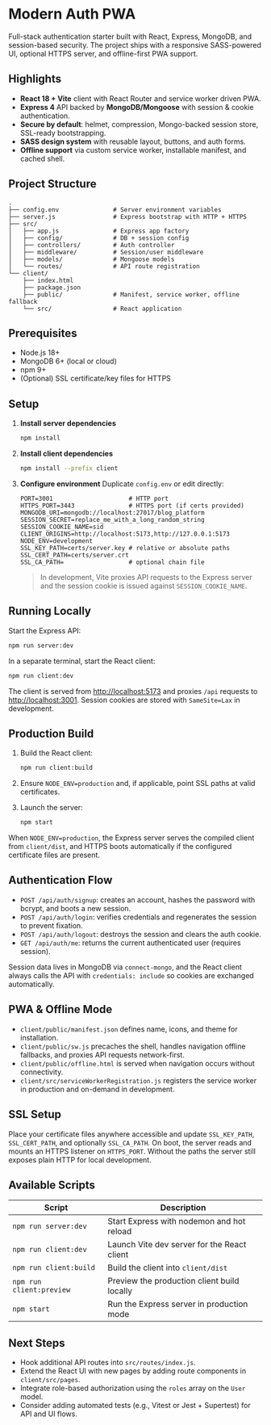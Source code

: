 # Modern Auth PWA

Full-stack authentication starter built with React, Express, MongoDB, and session-based security. The project ships with a responsive SASS-powered UI, optional HTTPS server, and offline-first PWA support.

## Highlights
- **React 18 + Vite** client with React Router and service worker driven PWA.
- **Express 4** API backed by **MongoDB/Mongoose** with session & cookie authentication.
- **Secure by default**: helmet, compression, Mongo-backed session store, SSL-ready bootstrapping.
- **SASS design system** with reusable layout, buttons, and auth forms.
- **Offline support** via custom service worker, installable manifest, and cached shell.

## Project Structure

```
.
├── config.env               # Server environment variables
├── server.js                # Express bootstrap with HTTP + HTTPS
├── src/
│   ├── app.js               # Express app factory
│   ├── config/              # DB + session config
│   ├── controllers/         # Auth controller
│   ├── middleware/          # Session/user middleware
│   ├── models/              # Mongoose models
│   └── routes/              # API route registration
└── client/
    ├── index.html
    ├── package.json
    ├── public/              # Manifest, service worker, offline fallback
    └── src/                 # React application
```

## Prerequisites
- Node.js 18+
- MongoDB 6+ (local or cloud)
- npm 9+
- (Optional) SSL certificate/key files for HTTPS

## Setup

1. **Install server dependencies**
   ```bash
   npm install
   ```

2. **Install client dependencies**
   ```bash
   npm install --prefix client
   ```

3. **Configure environment**
   Duplicate `config.env` or edit directly:
   ```env
   PORT=3001                     # HTTP port
   HTTPS_PORT=3443               # HTTPS port (if certs provided)
   MONGODB_URI=mongodb://localhost:27017/blog_platform
   SESSION_SECRET=replace_me_with_a_long_random_string
   SESSION_COOKIE_NAME=sid
   CLIENT_ORIGINS=http://localhost:5173,http://127.0.0.1:5173
   NODE_ENV=development
   SSL_KEY_PATH=certs/server.key # relative or absolute paths
   SSL_CERT_PATH=certs/server.crt
   SSL_CA_PATH=                  # optional chain file
   ```

   > In development, Vite proxies API requests to the Express server and the session cookie is issued against `SESSION_COOKIE_NAME`.

## Running Locally

Start the Express API:
```bash
npm run server:dev
```

In a separate terminal, start the React client:
```bash
npm run client:dev
```

The client is served from <http://localhost:5173> and proxies `/api` requests to <http://localhost:3001>. Session cookies are stored with `SameSite=Lax` in development.

## Production Build

1. Build the React client:
   ```bash
   npm run client:build
   ```

2. Ensure `NODE_ENV=production` and, if applicable, point SSL paths at valid certificates.

3. Launch the server:
   ```bash
   npm start
   ```

When `NODE_ENV=production`, the Express server serves the compiled client from `client/dist`, and HTTPS boots automatically if the configured certificate files are present.

## Authentication Flow
- `POST /api/auth/signup`: creates an account, hashes the password with bcrypt, and boots a new session.
- `POST /api/auth/login`: verifies credentials and regenerates the session to prevent fixation.
- `POST /api/auth/logout`: destroys the session and clears the auth cookie.
- `GET /api/auth/me`: returns the current authenticated user (requires session).

Session data lives in MongoDB via `connect-mongo`, and the React client always calls the API with `credentials: include` so cookies are exchanged automatically.

## PWA & Offline Mode
- `client/public/manifest.json` defines name, icons, and theme for installation.
- `client/public/sw.js` precaches the shell, handles navigation offline fallbacks, and proxies API requests network-first.
- `client/public/offline.html` is served when navigation occurs without connectivity.
- `client/src/serviceWorkerRegistration.js` registers the service worker in production and on-demand in development.

## SSL Setup
Place your certificate files anywhere accessible and update `SSL_KEY_PATH`, `SSL_CERT_PATH`, and optionally `SSL_CA_PATH`. On boot, the server reads and mounts an HTTPS listener on `HTTPS_PORT`. Without the paths the server still exposes plain HTTP for local development.

## Available Scripts
| Script | Description |
| ------ | ----------- |
| `npm run server:dev` | Start Express with nodemon and hot reload |
| `npm run client:dev` | Launch Vite dev server for the React client |
| `npm run client:build` | Build the client into `client/dist` |
| `npm run client:preview` | Preview the production client build locally |
| `npm start` | Run the Express server in production mode |

## Next Steps
- Hook additional API routes into `src/routes/index.js`.
- Extend the React UI with new pages by adding route components in `client/src/pages`.
- Integrate role-based authorization using the `roles` array on the `User` model.
- Consider adding automated tests (e.g., Vitest or Jest + Supertest) for API and UI flows.
